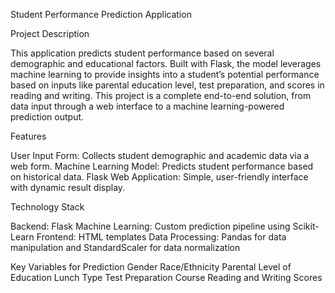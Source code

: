 Student Performance Prediction Application

Project Description

This application predicts student performance based on several demographic and educational factors. Built with Flask, the model leverages machine learning to provide insights into a student’s potential performance based on inputs like parental education level, test preparation, and scores in reading and writing. This project is a complete end-to-end solution, from data input through a web interface to a machine learning-powered prediction output.

Features

User Input Form: Collects student demographic and academic data via a web form.
Machine Learning Model: Predicts student performance based on historical data.
Flask Web Application: Simple, user-friendly interface with dynamic result display.

Technology Stack

Backend: Flask
Machine Learning: Custom prediction pipeline using Scikit-Learn
Frontend: HTML templates
Data Processing: Pandas for data manipulation and StandardScaler for data normalization

Key Variables for Prediction
Gender
Race/Ethnicity
Parental Level of Education
Lunch Type
Test Preparation Course
Reading and Writing Scores
